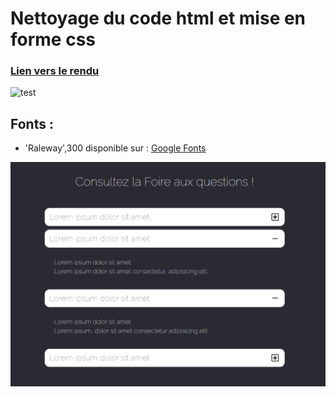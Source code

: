 # Nettoyage du code html et mise en forme css

###  [Lien vers le rendu]()
![test]()

## Fonts :
 - 'Raleway',300 disponible sur : [Google Fonts](https://fonts.google.com/specimen/Raleway)

 ![Raleway](./asset/Screenshot_1.png)
